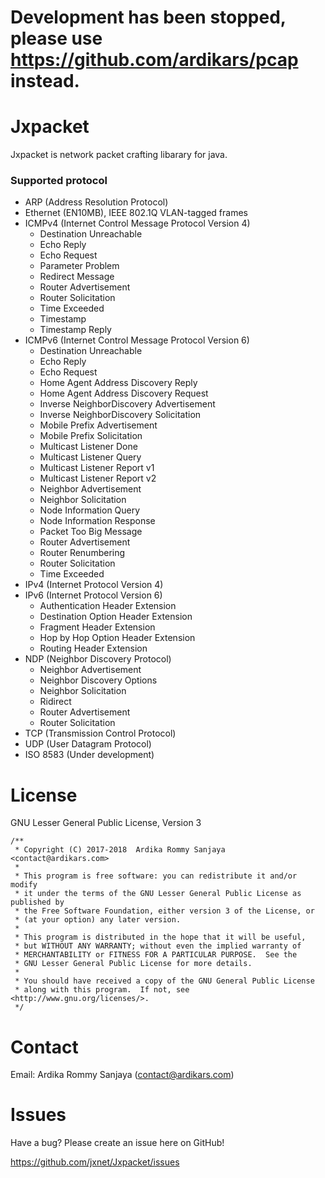 
Development has been stopped, please use https://github.com/ardikars/pcap instead.
=

Jxpacket
=====

Jxpacket is network packet crafting libarary for java.


### Supported protocol

* ARP (Address Resolution Protocol)
* Ethernet (EN10MB), IEEE 802.1Q VLAN-tagged frames
* ICMPv4 (Internet Control Message Protocol Version 4)
  * Destination Unreachable
  * Echo Reply
  * Echo Request
  * Parameter Problem
  * Redirect Message
  * Router Advertisement
  * Router Solicitation
  * Time Exceeded
  * Timestamp
  * Timestamp Reply
* ICMPv6 (Internet Control Message Protocol Version 6)
  * Destination Unreachable
  * Echo Reply
  * Echo Request
  * Home Agent Address Discovery Reply
  * Home Agent Address Discovery Request
  * Inverse NeighborDiscovery Advertisement
  * Inverse NeighborDiscovery Solicitation
  * Mobile Prefix Advertisement
  * Mobile Prefix Solicitation
  * Multicast Listener Done
  * Multicast Listener Query
  * Multicast Listener Report v1
  * Multicast Listener Report v2
  * Neighbor Advertisement
  * Neighbor Solicitation
  * Node Information Query
  * Node Information Response
  * Packet Too Big Message
  * Router Advertisement
  * Router Renumbering
  * Router Solicitation
  * Time Exceeded
* IPv4 (Internet Protocol Version 4)
* IPv6 (Internet Protocol Version 6)
  * Authentication Header Extension
  * Destination Option Header Extension
  * Fragment Header Extension
  * Hop by Hop Option Header Extension
  * Routing Header Extension
* NDP (Neighbor Discovery Protocol)
  * Neighbor Advertisement
  * Neighbor Discovery Options
  * Neighbor Solicitation
  * Ridirect
  * Router Advertisement
  * Router Solicitation
* TCP (Transmission Control Protocol)
* UDP (User Datagram Protocol)
* ISO 8583 (Under development)


License
=======

GNU Lesser General Public License, Version 3

```
/**
 * Copyright (C) 2017-2018  Ardika Rommy Sanjaya <contact@ardikars.com>
 *
 * This program is free software: you can redistribute it and/or modify
 * it under the terms of the GNU Lesser General Public License as published by
 * the Free Software Foundation, either version 3 of the License, or
 * (at your option) any later version.
 *
 * This program is distributed in the hope that it will be useful,
 * but WITHOUT ANY WARRANTY; without even the implied warranty of
 * MERCHANTABILITY or FITNESS FOR A PARTICULAR PURPOSE.  See the
 * GNU Lesser General Public License for more details.
 *
 * You should have received a copy of the GNU General Public License
 * along with this program.  If not, see <http://www.gnu.org/licenses/>.
 */
```

Contact
=======

Email: Ardika Rommy Sanjaya (contact@ardikars.com)


Issues
======

Have a bug? Please create an issue here on GitHub!

https://github.com/jxnet/Jxpacket/issues
